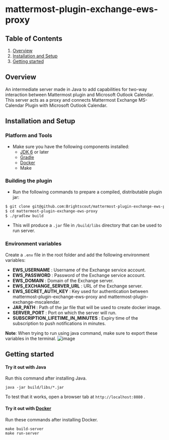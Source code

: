 # mattermost-plugin-exchange-ews-proxy

## Table of Contents

1. [Overview](#overview)
2. [Installation and Setup](#installation-and-setup)
3. [Getting started](#getting-started)

## Overview
An intermediate server made in Java to add capabilities for two-way interaction between Mattermost plugin and Microsoft Outlook Calendar. This server acts as a proxy and connects Mattermost Exchange MS-Calendar Plugin with Microsoft Outlook Calendar.

## Installation and Setup

### Platform and Tools
- Make sure you have the following components installed:
  - [JDK 6](https://openjdk.java.net/install/) or later
  - [Gradle](https://gradle.org/install/)
  - [Docker](https://docs.docker.com/engine/install/)
  - Make

### Building the plugin

- Run the following commands to prepare a compiled, distributable plugin jar:
```bash
$ git clone git@github.com:Brightscout/mattermost-plugin-exchange-ews-proxy.git
$ cd mattermost-plugin-exchange-ews-proxy
$ ./gradlew build
```
- This will produce a `.jar` file in `/build/libs` directory that can be used to run server.

### Environment variables

Create a `.env` file in the root folder and add the following environment variables:

* **EWS_USERNAME** : Username of the Exchange service account.
* **EWS_PASSWORD** : Password of the Exchange service account.
* **EWS_DOMAIN** : Domain of the Exchange server.
* **EWS_EXCHANGE_SERVER_URL** : URL of the Exchange server.
* **EWS_SECRET_AUTH_KEY** : Key used for authentication between mattermost-plugin-exchange-ews-proxy and mattermost-plugin-exchange-mscalendar.
* **JAR_PATH** : Path of the jar file that will be used to create docker image.
* **SERVER_PORT** : Port on which the server will run.
* **SUBSCRIPTION_LIFETIME_IN_MINUTES** : Expiry time of the subscription to push notifications in minutes.

**Note**: When trying to run using java command, make sure to export these variables in the terminal.
![image](https://user-images.githubusercontent.com/85667960/160066438-94fe5dd8-d020-4027-8318-8067607b1e2e.png)

## Getting started

#### Try it out with Java

Run this command after installing Java.

    java -jar build/libs/*.jar

To test that it works, open a browser tab at `http://localhost:8080` .

#### Try it out with [Docker](https://www.docker.com/)

Run these commands after installing Docker.
	
    make build-server
    make run-server
